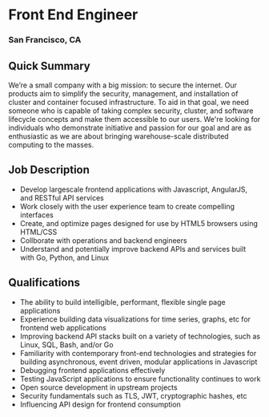 # Front End Engineer
### San Francisco, CA

## Quick Summary
We’re a small company with a big mission: to secure the internet. Our products aim to simplify the security, management, and installation of cluster and container focused infrastructure. To aid in that goal, we need someone who is capable of taking complex security, cluster, and software lifecycle concepts and make them accessible to our users. We're looking for individuals who demonstrate initiative and passion for our goal and are as enthusiastic as we are about bringing warehouse-scale distributed computing to the masses.

## Job Description
+	Develop largescale frontend applications with Javascript, AngularJS, and RESTful API services
+	Work closely with the user experience team to create compelling interfaces
+	Create, and optimize pages designed for use by HTML5 browsers using HTML/CSS
+	Collborate with operations and backend engineers
+	Understand and potentially improve backend APIs and services built with Go, Python, and Linux

## Qualifications
+	The ability to build intelligible, performant, flexible single page applications
+	Experience building data visualizations for time series, graphs, etc for frontend web applications
+	Improving backend API stacks built on a variety of technologies, such as Linux, SQL, Bash, and/or Go
+	Familiarity with contemporary front-end technologies and strategies for building asynchronous, event driven, modular applications in Javascript
+	Debugging frontend applications effectively
+	Testing JavaScript applications to ensure functionality continues to work
+	Open source development in upstream projects
+	Security fundamentals such as TLS, JWT, cryptographic hashes, etc
+	Influencing API design for frontend consumption
